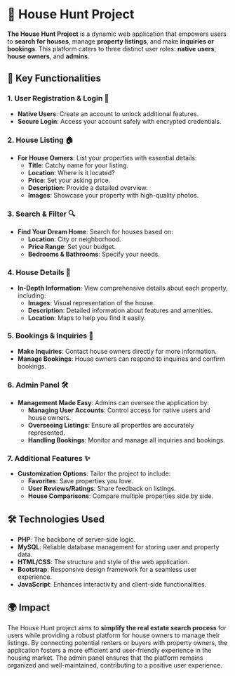 # 🏡 House Hunt Project 

**The House Hunt Project** is a dynamic web application that empowers users to **search for houses**, manage **property listings**, and make **inquiries or bookings**. This platform caters to three distinct user roles: **native users**, **house owners**, and **admins**. 
 

## 🌟 Key Functionalities

### 1. User Registration & Login 🔑
- **Native Users**: Create an account to unlock additional features.
- **Secure Login**: Access your account safely with encrypted credentials.

### 2. House Listing 🏠
- **For House Owners**: List your properties with essential details:
  - **Title**: Catchy name for your listing.
  - **Location**: Where is it located?
  - **Price**: Set your asking price.
  - **Description**: Provide a detailed overview.
  - **Images**: Showcase your property with high-quality photos.

### 3. Search & Filter 🔍
- **Find Your Dream Home**: Search for houses based on:
  - **Location**: City or neighborhood.
  - **Price Range**: Set your budget.
  - **Bedrooms & Bathrooms**: Specify your needs.

### 4. House Details 📄
- **In-Depth Information**: View comprehensive details about each property, including:
  - **Images**: Visual representation of the house.
  - **Description**: Detailed information about features and amenities.
  - **Location**: Maps to help you find it easily.

### 5. Bookings & Inquiries 📅
- **Make Inquiries**: Contact house owners directly for more information.
- **Manage Bookings**: House owners can respond to inquiries and confirm bookings.

### 6. Admin Panel 🛠️
- **Management Made Easy**: Admins can oversee the application by:
  - **Managing User Accounts**: Control access for native users and house owners.
  - **Overseeing Listings**: Ensure all properties are accurately represented.
  - **Handling Bookings**: Monitor and manage all inquiries and bookings.

### 7. Additional Features ✨
- **Customization Options**: Tailor the project to include:
  - **Favorites**: Save properties you love.
  - **User  Reviews/Ratings**: Share feedback on listings.
  - **House Comparisons**: Compare multiple properties side by side.

## 🛠️ Technologies Used

- **PHP**: The backbone of server-side logic.
- **MySQL**: Reliable database management for storing user and property data.
- **HTML/CSS**: The structure and style of the web application.
- **Bootstrap**: Responsive design framework for a seamless user experience.
- **JavaScript**: Enhances interactivity and client-side functionalities.

## 🌍 Impact

The House Hunt project aims to **simplify the real estate search process** for users while providing a robust platform for house owners to manage their listings. By connecting potential renters or buyers with property owners, the application fosters a more efficient and user-friendly experience in the housing market. The admin panel ensures that the platform remains organized and well-maintained, contributing to a positive user experience.

